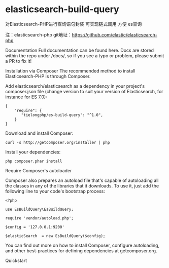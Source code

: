 # elasticsearch-build-query
对Elasticsearch-PHP进行查询语句封装 可实现链式调用 方便 es查询

注：elasticsearch-php git地址：https://github.com/elastic/elasticsearch-php

Documentation
Full documentation can be found here. Docs are stored within the repo under /docs/, so if you see a typo or problem, please submit a PR to fix it!

Installation via Composer
The recommended method to install Elasticsearch-PHP is through Composer.

Add elasticsearch/elasticsearch as a dependency in your project's composer.json file (change version to suit your version of Elasticsearch, for instance for ES 7.0):

    {
        "require": {
           "tielongphp/es-build-query": "^1.0",
        }
    }
Download and install Composer:

    curl -s http://getcomposer.org/installer | php
Install your dependencies:

    php composer.phar install
Require Composer's autoloader

Composer also prepares an autoload file that's capable of autoloading all the classes in any of the libraries that it downloads. To use it, just add the following line to your code's bootstrap process:

    <?php

    use EsBuildQuery\EsBuildQuery;
    
    require 'vendor/autoload.php';
    
    $config = '127.0.0.1:9200'
    
    $elasticSearch  = new EsBuildQuery($config);

You can find out more on how to install Composer, configure autoloading, and other best-practices for defining dependencies at getcomposer.org.


Quickstart


